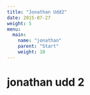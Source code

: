 ```yaml
---
title: "Jonathan Udd2"
date: 2015-07-27
weight: 5
menu:
  main:
    name: "jonathan"
    parent: "Start"
    weight: 10
---
```


# jonathan udd 2
